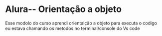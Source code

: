 # Alura-- Orientação a objeto

Esse modolo do curso aprendi orientalção a objeto 
para executa o codigo eu estava chamando os metodos no terminal/console do Vs code
